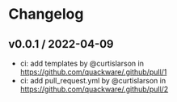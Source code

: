 # Changelog

## v0.0.1 / 2022-04-09

- ci: add templates by @curtislarson in <https://github.com/quackware/.github/pull/1>
- ci: add pull_request.yml by @curtislarson in <https://github.com/quackware/.github/pull/2>
